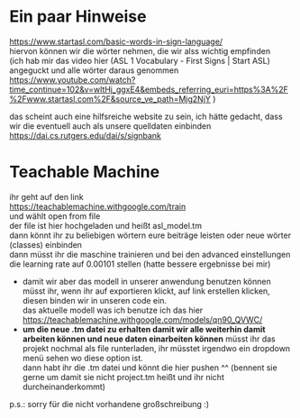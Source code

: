 # Ein paar Hinweise

https://www.startasl.com/basic-words-in-sign-language/  
hiervon können wir die wörter nehmen, die wir alss wichtig empfinden   
(ich hab mir das video hier (ASL 1 Vocabulary - First Signs | Start ASL) angeguckt und alle wörter daraus genommen   
https://www.youtube.com/watch?time_continue=102&v=wltHj_ggxE4&embeds_referring_euri=https%3A%2F%2Fwww.startasl.com%2F&source_ve_path=Mjg2NjY )   

 
das scheint auch eine hilfsreiche website zu sein, ich hätte gedacht, dass wir die eventuell auch als unsere quelldaten einbinden   
https://dai.cs.rutgers.edu/dai/s/signbank   

# Teachable Machine

ihr geht auf den link   
https://teachablemachine.withgoogle.com/train  
und wählt open from file  
der file ist hier hochgeladen und heißt asl_model.tm   
dann könnt ihr zu beliebigen wörtern eure beiträge leisten oder neue wörter (classes) einbinden  
dann müsst ihr die maschine trainieren und bei den advanced einstellungen die learning rate auf 0.00101 stellen (hatte bessere ergebnisse bei mir)  
- damit wir aber das modell in unserer anwendung benutzen können müsst ihr, wenn ihr auf exportieren klickt, auf link erstellen klicken, diesen binden wir in unseren code ein.  
das aktuelle modell was ich benutze ich das hier  
https://teachablemachine.withgoogle.com/models/qn90_QVWC/  
- **um die neue .tm datei zu erhalten damit wir alle weiterhin damit arbeiten können und neue daten einarbeiten können** müsst ihr das projekt nochmal als file runterladen, ihr müsstet irgendwo ein dropdown menü sehen wo diese option ist.   
dann habt ihr die .tm datei und könnt die hier pushen ^^  (bennent sie gerne um damit sie nicht project.tm heißt und ihr nicht durcheinanderkommt)   
   

p.s.: sorry für die nicht vorhandene großschreibung :)

